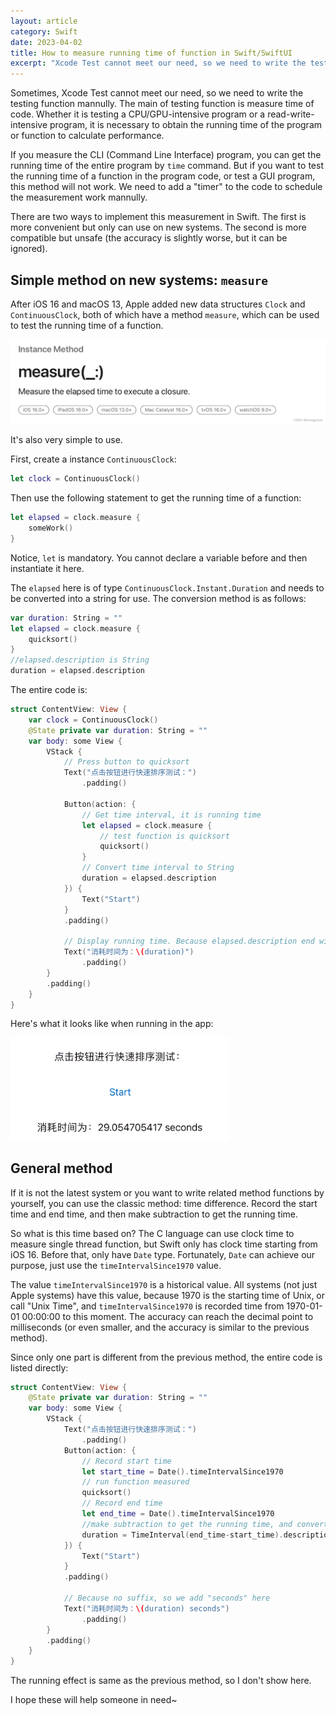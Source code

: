```yaml
---
layout: article
category: Swift
date: 2023-04-02
title: How to measure running time of function in Swift/SwiftUI
excerpt: "Xcode Test cannot meet our need, so we need to write the testing function mannully. The main of testing function is measure time."
---
```

Sometimes, Xcode Test cannot meet our need, so we need to write the testing function mannully. The main of testing function is measure time of code. Whether it is testing a CPU/GPU-intensive program or a read-write-intensive program, it is necessary to obtain the running time of the program or function to calculate performance.

If you measure the CLI (Command Line Interface) program, you can get the running time of the entire program by `time` command. But if you want to test the running time of a function in the program code, or test a GUI program, this method will not work. We need to add a "timer" to the code to schedule the measurement work mannully.

There are two ways to implement this measurement in Swift. The first is more convenient but only can use on new systems. The second is more compatible but unsafe (the accuracy is slightly worse, but it can be ignored).

## Simple method on new systems: `measure`
After iOS 16 and macOS 13, Apple added new data structures `Clock` and `ContinuousClock`, both of which have a method `measure`, which can be used to test the running time of a function.

![measure document](/assets/images/de8eb23ff5d84f33aefbf193715d64b0.png)

It's also very simple to use.

First, create a instance `ContinuousClock`:

```swift
let clock = ContinuousClock()
```

Then use the following statement to get the running time of a function:

```swift
let elapsed = clock.measure {
	someWork()
}
```

Notice, `let` is mandatory. You cannot declare a variable before and then instantiate it here.

The `elapsed` here is of type `ContinuousClock.Instant.Duration` and needs to be converted into a string for use. The conversion method is as follows:

```swift
var duration: String = ""
let elapsed = clock.measure {
	quicksort()
}
//elapsed.description is String
duration = elapsed.description
```

The entire code is:

```swift
struct ContentView: View {
    var clock = ContinuousClock()
    @State private var duration: String = ""
    var body: some View {
        VStack {
            // Press button to quicksort
            Text("点击按钮进行快速排序测试：")
                .padding()
                
            Button(action: {
                // Get time interval, it is running time
                let elapsed = clock.measure {
                    // test function is quicksort
                	quicksort()
                }
                // Convert time interval to String
                duration = elapsed.description
            }) {
                Text("Start")
            }
            .padding()

			// Display running time. Because elapsed.description end with string "second", din't add any suffix
            Text("消耗时间为：\(duration)")
                .padding()
        }
        .padding()
    }
}
```

Here's what it looks like when running in the app:

<img alt="what it looks like when running in the app" src="/assets/images/6462775863e24368b0291eb2b84e73ac.gif" width="350">

## General method
If it is not the latest system or you want to write related method functions by yourself, you can use the classic method: time difference. Record the start time and end time, and then make subtraction to get the running time.

So what is this time based on? The C language can use clock time to measure single thread function, but Swift only has clock time starting from iOS 16. Before that, only have `Date` type. Fortunately, `Date` can achieve our purpose, just use the `timeIntervalSince1970` value.

The value `timeIntervalSince1970` is a historical value. All systems (not just Apple systems) have this value, because 1970 is the starting time of Unix, or call "Unix Time", and `timeIntervalSince1970` is recorded time from 1970-01-01 00:00:00 to this moment. The accuracy can reach the decimal point to milliseconds (or even smaller, and the accuracy is similar to the previous method).

Since only one part is different from the previous method, the entire code is listed directly:

```swift
struct ContentView: View {
    @State private var duration: String = ""
    var body: some View {
        VStack {
            Text("点击按钮进行快速排序测试：")
                .padding()
            Button(action: {
            	// Record start time
                let start_time = Date().timeIntervalSince1970
                // run function measured
                quicksort()
                // Record end time
                let end_time = Date().timeIntervalSince1970
                //make subtraction to get the running time, and convert to String
                duration = TimeInterval(end_time-start_time).description
            }) {
                Text("Start")
            }
            .padding()

			// Because no suffix, so we add "seconds" here
            Text("消耗时间为：\(duration) seconds")
                .padding()
        }
        .padding()
    }
}
```

The running effect is same as the previous method, so I don't show here.

I hope these will help someone in need~